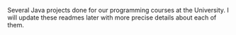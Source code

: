 Several Java projects done for our programming courses at the University. I will update
these readmes later with more precise details about each of them.
